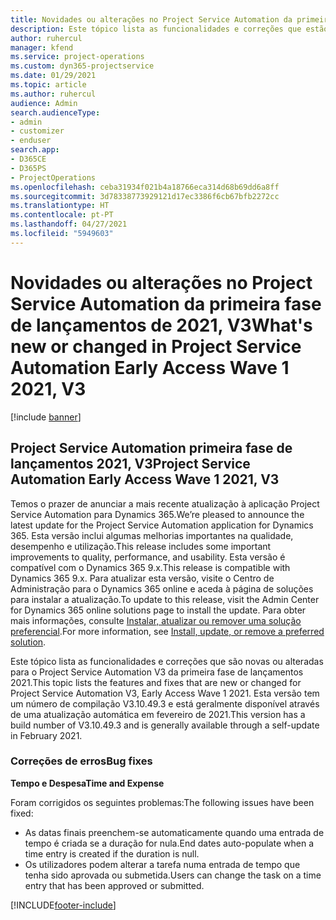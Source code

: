 ```yaml
---
title: Novidades ou alterações no Project Service Automation da primeira fase de lançamentos de 2021, V3
description: Este tópico lista as funcionalidades e correções que estão disponíveis no Project Service Automation da primeira fase de lançamentos 2021, V3.
author: ruhercul
manager: kfend
ms.service: project-operations
ms.custom: dyn365-projectservice
ms.date: 01/29/2021
ms.topic: article
ms.author: ruhercul
audience: Admin
search.audienceType:
- admin
- customizer
- enduser
search.app:
- D365CE
- D365PS
- ProjectOperations
ms.openlocfilehash: ceba31934f021b4a18766eca314d68b69dd6a8ff
ms.sourcegitcommit: 3d78338773929121d17ec3386f6cb67bfb2272cc
ms.translationtype: HT
ms.contentlocale: pt-PT
ms.lasthandoff: 04/27/2021
ms.locfileid: "5949603"
---
```

# <a name="whats-new-or-changed-in-project-service-automation-early-access-wave-1-2021-v3"></a><span data-ttu-id="f90f5-103">Novidades ou alterações no Project Service Automation da primeira fase de lançamentos de 2021, V3</span><span class="sxs-lookup"><span data-stu-id="f90f5-103">What's new or changed in Project Service Automation Early Access Wave 1 2021, V3</span></span>

[!include [banner](../includes/psa-now-project-operations.md)]

## <a name="project-service-automation-early-access-wave-1-2021-v3"></a><span data-ttu-id="f90f5-104">Project Service Automation primeira fase de lançamentos 2021, V3</span><span class="sxs-lookup"><span data-stu-id="f90f5-104">Project Service Automation Early Access Wave 1 2021, V3</span></span>

<span data-ttu-id="f90f5-105">Temos o prazer de anunciar a mais recente atualização à aplicação Project Service Automation para Dynamics 365.</span><span class="sxs-lookup"><span data-stu-id="f90f5-105">We’re pleased to announce the latest update for the Project Service Automation application for Dynamics 365.</span></span> <span data-ttu-id="f90f5-106">Esta versão inclui algumas melhorias importantes na qualidade, desempenho e utilização.</span><span class="sxs-lookup"><span data-stu-id="f90f5-106">This release includes some important improvements to quality, performance, and usability.</span></span> <span data-ttu-id="f90f5-107">Esta versão é compatível com o Dynamics 365 9.x.</span><span class="sxs-lookup"><span data-stu-id="f90f5-107">This release is compatible with Dynamics 365 9.x.</span></span> <span data-ttu-id="f90f5-108">Para atualizar esta versão, visite o Centro de Administração para o Dynamics 365 online e aceda à página de soluções para instalar a atualização.</span><span class="sxs-lookup"><span data-stu-id="f90f5-108">To update to this release, visit the Admin Center for Dynamics 365 online solutions page to install the update.</span></span> <span data-ttu-id="f90f5-109">Para obter mais informações, consulte [Instalar, atualizar ou remover uma solução preferencial](/power-platform/admin/install-remove-preferred-solution).</span><span class="sxs-lookup"><span data-stu-id="f90f5-109">For more information, see [Install, update, or remove a preferred solution](/power-platform/admin/install-remove-preferred-solution).</span></span>

<span data-ttu-id="f90f5-110">Este tópico lista as funcionalidades e correções que são novas ou alteradas para o Project Service Automation V3 da primeira fase de lançamentos 2021.</span><span class="sxs-lookup"><span data-stu-id="f90f5-110">This topic lists the features and fixes that are new or changed for Project Service Automation V3, Early Access Wave 1 2021.</span></span> <span data-ttu-id="f90f5-111">Esta versão tem um número de compilação V3.10.49.3 e está geralmente disponível através de uma atualização automática em fevereiro de 2021.</span><span class="sxs-lookup"><span data-stu-id="f90f5-111">This version has a build number of V3.10.49.3 and is generally available through a self-update in February 2021.</span></span>


### <a name="bug-fixes"></a><span data-ttu-id="f90f5-112">Correções de erros</span><span class="sxs-lookup"><span data-stu-id="f90f5-112">Bug fixes</span></span>

<span data-ttu-id="f90f5-113">**Tempo e Despesa**</span><span class="sxs-lookup"><span data-stu-id="f90f5-113">**Time and Expense**</span></span>

<span data-ttu-id="f90f5-114">Foram corrigidos os seguintes problemas:</span><span class="sxs-lookup"><span data-stu-id="f90f5-114">The following issues have been fixed:</span></span>

- <span data-ttu-id="f90f5-115">As datas finais preenchem-se automaticamente quando uma entrada de tempo é criada se a duração for nula.</span><span class="sxs-lookup"><span data-stu-id="f90f5-115">End dates auto-populate when a time entry is created if the duration is null.</span></span>
- <span data-ttu-id="f90f5-116">Os utilizadores podem alterar a tarefa numa entrada de tempo que tenha sido aprovada ou submetida.</span><span class="sxs-lookup"><span data-stu-id="f90f5-116">Users can change the task on a time entry that has been approved or submitted.</span></span>


[!INCLUDE[footer-include](../includes/footer-banner.md)]